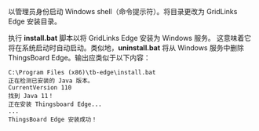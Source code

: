 以管理员身份启动 Windows shell（命令提示符）。将目录更改为 GridLinks Edge 安装目录。

执行 **install.bat** 脚本以将 GridLinks Edge 安装为 Windows 服务。
这意味着它将在系统启动时自动启动。类似地，**uninstall.bat** 将从 Windows 服务中删除 ThingsBoard Edge。输出应类似于以下内容：

  ```text
C:\Program Files (x86)\tb-edge\install.bat
正在检测已安装的 Java 版本。
CurrentVersion 110
找到 Java 11！
正在安装 Thingsboard Edge...
...
ThingsBoard Edge 安装成功！
```